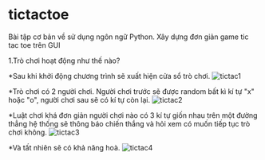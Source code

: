 # tictactoe
Bài tập cơ bản về sử dụng ngôn ngữ Python. Xây dựng đơn giản game tic tac toe trên GUI

1.Trò chơi hoạt động như thế nào?

  *Sau khi khởi động chương trình sẽ xuất hiện cửa sổ trò chơi.
  ![tictac1](https://github.com/tongochona/Tictactoe/assets/119514288/85cf3b84-e312-42ec-84a3-37cc1a57dcd7)
  
  *Trò chơi có 2 người chơi. Người chơi trước sẽ được random bất kì kí tự "x" hoặc "o", người chơi sau sẽ có kí tự còn lại.
  ![tictac2](https://github.com/tongochona/Tictactoe/assets/119514288/3f14e046-9556-4f6b-ba05-87c7722928ce)

  *Luật chơi khá đơn giản người chơi nào có 3 kí tự giốn nhau trên một đường thẳng hệ thống sẽ thông báo chiến thắng và hỏi xem có muốn tiếp tục trò chơi không.
  ![tictac3](https://github.com/tongochona/Tictactoe/assets/119514288/ee2db780-c70a-4ad0-9248-77c32eca2832)

  *Và tất nhiên sẽ có khả năng hoà.
  ![tictac4](https://github.com/tongochona/Tictactoe/assets/119514288/05d68442-ad8a-4aef-aa45-7ccf8e07eda5)






